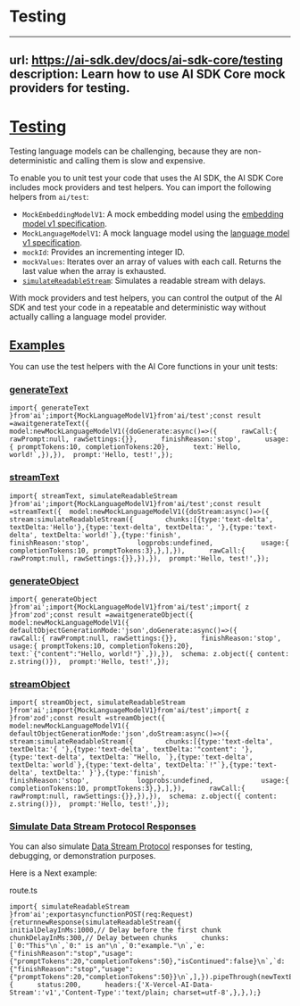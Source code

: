 # Testing


---
url: https://ai-sdk.dev/docs/ai-sdk-core/testing
description: Learn how to use AI SDK Core mock providers for testing.
---


# [Testing](#testing)


Testing language models can be challenging, because they are non-deterministic and calling them is slow and expensive.

To enable you to unit test your code that uses the AI SDK, the AI SDK Core includes mock providers and test helpers. You can import the following helpers from `ai/test`:

-   `MockEmbeddingModelV1`: A mock embedding model using the [embedding model v1 specification](https://github.com/vercel/ai/blob/main/packages/provider/src/embedding-model/v1/embedding-model-v1.ts).
-   `MockLanguageModelV1`: A mock language model using the [language model v1 specification](https://github.com/vercel/ai/blob/main/packages/provider/src/language-model/v1/language-model-v1.ts).
-   `mockId`: Provides an incrementing integer ID.
-   `mockValues`: Iterates over an array of values with each call. Returns the last value when the array is exhausted.
-   [`simulateReadableStream`](/docs/reference/ai-sdk-core/simulate-readable-stream): Simulates a readable stream with delays.

With mock providers and test helpers, you can control the output of the AI SDK and test your code in a repeatable and deterministic way without actually calling a language model provider.


## [Examples](#examples)


You can use the test helpers with the AI Core functions in your unit tests:


### [generateText](#generatetext)


```
import{ generateText }from'ai';import{MockLanguageModelV1}from'ai/test';const result =awaitgenerateText({  model:newMockLanguageModelV1({doGenerate:async()=>({      rawCall:{ rawPrompt:null, rawSettings:{}},      finishReason:'stop',      usage:{ promptTokens:10, completionTokens:20},      text:`Hello, world!`,}),}),  prompt:'Hello, test!',});
```


### [streamText](#streamtext)


```
import{ streamText, simulateReadableStream }from'ai';import{MockLanguageModelV1}from'ai/test';const result =streamText({  model:newMockLanguageModelV1({doStream:async()=>({      stream:simulateReadableStream({        chunks:[{type:'text-delta', textDelta:'Hello'},{type:'text-delta', textDelta:', '},{type:'text-delta', textDelta:`world!`},{type:'finish',            finishReason:'stop',            logprobs:undefined,            usage:{ completionTokens:10, promptTokens:3},},],}),      rawCall:{ rawPrompt:null, rawSettings:{}},}),}),  prompt:'Hello, test!',});
```


### [generateObject](#generateobject)


```
import{ generateObject }from'ai';import{MockLanguageModelV1}from'ai/test';import{ z }from'zod';const result =awaitgenerateObject({  model:newMockLanguageModelV1({    defaultObjectGenerationMode:'json',doGenerate:async()=>({      rawCall:{ rawPrompt:null, rawSettings:{}},      finishReason:'stop',      usage:{ promptTokens:10, completionTokens:20},      text:`{"content":"Hello, world!"}`,}),}),  schema: z.object({ content: z.string()}),  prompt:'Hello, test!',});
```


### [streamObject](#streamobject)


```
import{ streamObject, simulateReadableStream }from'ai';import{MockLanguageModelV1}from'ai/test';import{ z }from'zod';const result =streamObject({  model:newMockLanguageModelV1({    defaultObjectGenerationMode:'json',doStream:async()=>({      stream:simulateReadableStream({        chunks:[{type:'text-delta', textDelta:'{ '},{type:'text-delta', textDelta:'"content": '},{type:'text-delta', textDelta:`"Hello, `},{type:'text-delta', textDelta:`world`},{type:'text-delta', textDelta:`!"`},{type:'text-delta', textDelta:' }'},{type:'finish',            finishReason:'stop',            logprobs:undefined,            usage:{ completionTokens:10, promptTokens:3},},],}),      rawCall:{ rawPrompt:null, rawSettings:{}},}),}),  schema: z.object({ content: z.string()}),  prompt:'Hello, test!',});
```


### [Simulate Data Stream Protocol Responses](#simulate-data-stream-protocol-responses)


You can also simulate [Data Stream Protocol](/docs/ai-sdk-ui/stream-protocol#data-stream-protocol) responses for testing, debugging, or demonstration purposes.

Here is a Next example:

route.ts

```
import{ simulateReadableStream }from'ai';exportasyncfunctionPOST(req:Request){returnnewResponse(simulateReadableStream({      initialDelayInMs:1000,// Delay before the first chunk      chunkDelayInMs:300,// Delay between chunks      chunks:[`0:"This"\n`,`0:" is an"\n`,`0:"example."\n`,`e:{"finishReason":"stop","usage":{"promptTokens":20,"completionTokens":50},"isContinued":false}\n`,`d:{"finishReason":"stop","usage":{"promptTokens":20,"completionTokens":50}}\n`,],}).pipeThrough(newTextEncoderStream()),{      status:200,      headers:{'X-Vercel-AI-Data-Stream':'v1','Content-Type':'text/plain; charset=utf-8',},},);}
```
